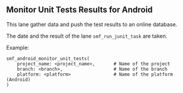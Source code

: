## Monitor Unit Tests Results for Android
This lane gather data and push the test results to an online database.

The date and the result of the lane `smf_run_junit_task` are taken.

Example:

```
smf_android_monitor_unit_tests(
    project_name: <project_name>,		# Name of the project
    branch: <branch>,					# Name of the branch
    platform: <platform>				# Name of the platform (Android)
)
```